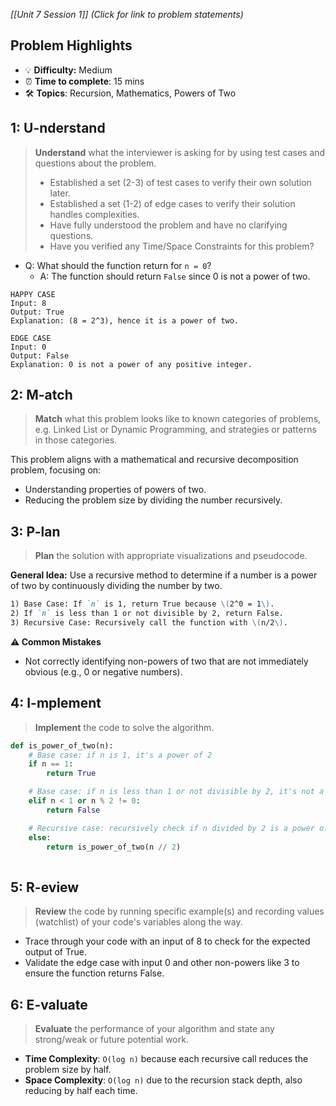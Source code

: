 *[[Unit 7 Session 1]] (Click for link to problem statements)*

## Problem Highlights

* 💡 **Difficulty:** Medium
* ⏰ **Time to complete**: 15 mins
* 🛠️ **Topics**: Recursion, Mathematics, Powers of Two
    
## 1: U-nderstand
 
> **Understand** what the interviewer is asking for by using test cases and questions about the problem.
> - Established a set (2-3) of test cases to verify their own solution later.
> - Established a set (1-2) of edge cases to verify their solution handles complexities.
> - Have fully understood the problem and have no clarifying questions.
> - Have you verified any Time/Space Constraints for this problem?

- Q: What should the function return for `n = 0`?
  - A: The function should return `False` since 0 is not a power of two.

```
HAPPY CASE
Input: 8
Output: True
Explanation: (8 = 2^3), hence it is a power of two.

EDGE CASE
Input: 0
Output: False
Explanation: 0 is not a power of any positive integer.
```
    
## 2: M-atch

> **Match** what this problem looks like to known categories of problems, e.g. Linked List or Dynamic Programming, and strategies or patterns in those categories.

This problem aligns with a mathematical and recursive decomposition problem, focusing on:

- Understanding properties of powers of two.
- Reducing the problem size by dividing the number recursively.

## 3: P-lan

> **Plan** the solution with appropriate visualizations and pseudocode.

**General Idea:** Use a recursive method to determine if a number is a power of two by continuously dividing the number by two.

```markdown
1) Base Case: If `n` is 1, return True because \(2^0 = 1\).
2) If `n` is less than 1 or not divisible by 2, return False.
3) Recursive Case: Recursively call the function with \(n/2\).
```

**⚠️ Common Mistakes**

- Not correctly identifying non-powers of two that are not immediately obvious (e.g., 0 or negative numbers).

## 4: I-mplement

> **Implement** the code to solve the algorithm.

```python
def is_power_of_two(n):
    # Base case: if n is 1, it's a power of 2
    if n == 1:
        return True

    # Base case: if n is less than 1 or not divisible by 2, it's not a power of 2
    elif n < 1 or n % 2 != 0:
        return False

    # Recursive case: recursively check if n divided by 2 is a power of 2
    else:
        return is_power_of_two(n // 2)
        
```

## 5: R-eview

> **Review** the code by running specific example(s) and recording values (watchlist) of your code's variables along the way.

- Trace through your code with an input of 8 to check for the expected output of True.
- Validate the edge case with input 0 and other non-powers like 3 to ensure the function returns False.

## 6: E-valuate

> **Evaluate** the performance of your algorithm and state any strong/weak or future potential work.

* **Time Complexity**: `O(log n)` because each recursive call reduces the problem size by half.
* **Space Complexity**: `O(log n)` due to the recursion stack depth, also reducing by half each time.
